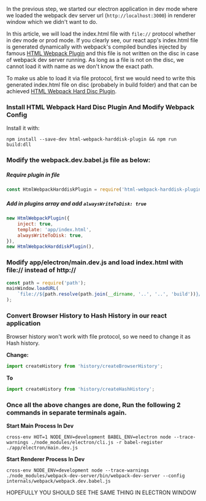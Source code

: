 In the previous step, we started our electron application in dev mode where we loaded the webpack dev server url (```http://localhost:3000```) in renderer window which we didn't want to do.

In this article, we will load the index.html file with ```file://``` protocol whether in dev mode or prod mode. If you clearly see, our react app's index.html file is generated dynamically with webpack's compiled bundles injected by famous [HTML Webpack Plugin](https://github.com/jantimon/html-webpack-plugin) and this file is not written on the disc in case of webpack dev server running. As long as a file is not on the disc, we cannot load it with name as we don't know the exact path.

To make us able to load it via file protocol, first we would need to write this generated index.html file on disc (probabely in build folder) and that can be achieved [HTML Webpack Hard Disc Plugin](https://github.com/jantimon/html-webpack-harddisk-plugin).

### Install HTML Webpack Hard Disc Plugin And Modify Webpack Config

Install it with:

```Shell
npm install --save-dev html-webpack-harddisk-plugin && npm run build:dll
```

### Modify the **webpack.dev.babel.js** file as below:

##### Require plugin in file
```Javascript
const HtmlWebpackHarddiskPlugin = require('html-webpack-harddisk-plugin');
```

##### Add in plugins array and add ```alwaysWriteToDisk: true```
```Javascript
new HtmlWebpackPlugin({
    inject: true,
    template: 'app/index.html',
    alwaysWriteToDisk: true,
}),
new HtmlWebpackHarddiskPlugin(),
```

### Modify app/electron/main.dev.js and load index.html with file:// instead of http://
```Javascript
const path = require('path');
mainWindow.loadURL(
    `file://${path.resolve(path.join(__dirname, '..', '..', 'build'))}/index.html`,
);
```

### Convert Browser History to Hash History in our react application
Browser history won't work with file protocol, so we need to change it as Hash history.

**Change:**
```Javascript
import createHistory from 'history/createBrowserHistory';
```
**To**
```Javascript
import createHistory from 'history/createHashHistory';
```

### Once all the above changes are done, Run the following 2 commands in separate terminals again.
**Start Main Process In Dev**
```Shell
cross-env HOT=1 NODE_ENV=development BABEL_ENV=electron node --trace-warnings ./node_modules/electron/cli.js -r babel-register ./app/electron/main.dev.js
```

**Start Renderer Process In Dev**
```Shell
cross-env NODE_ENV=development node --trace-warnings ./node_modules/webpack-dev-server/bin/webpack-dev-server --config internals/webpack/webpack.dev.babel.js
```

HOPEFULLY YOU SHOULD SEE THE SAME THING IN ELECTRON WINDOW